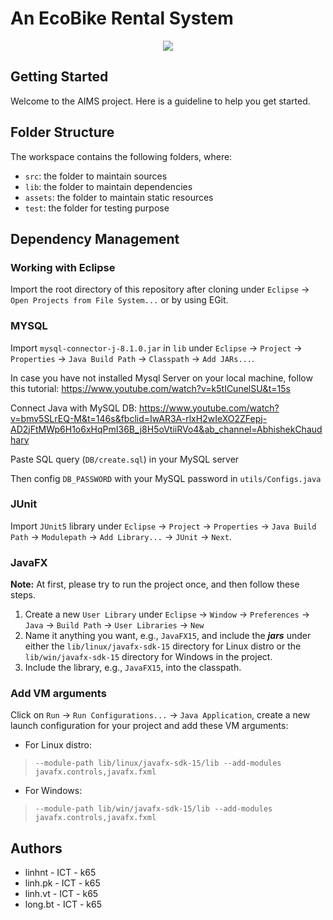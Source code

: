 #  An EcoBike Rental System
<p align="center">
  <img src="assets/images/logo.png" />
</p>

## Getting Started

Welcome to the AIMS project. Here is a guideline to help you get started.

## Folder Structure

The workspace contains the following folders, where:

- `src`: the folder to maintain sources
- `lib`: the folder to maintain dependencies
- `assets`: the folder to maintain static resources
- `test`: the folder for testing purpose

## Dependency Management
### Working with Eclipse
Import the root directory of this repository after cloning under `Eclipse` -> `Open Projects from File System...` or by using EGit.

### MYSQL
Import `mysql-connector-j-8.1.0.jar` in `lib` under `Eclipse` -> `Project` -> `Properties` -> `Java Build Path` -> `Classpath` -> `Add JARs...`.

In case you have not installed Mysql Server on your local machine, follow this tutorial: https://www.youtube.com/watch?v=k5tICunelSU&t=15s

Connect Java with MySQL DB: https://www.youtube.com/watch?v=bmv5SLrEQ-M&t=146s&fbclid=IwAR3A-rlxH2wIeXO2ZFepj-AD2jFtMWp6H1o6xHqPmI36B_j8H5oVtiiRVo4&ab_channel=AbhishekChaudhary

Paste SQL query (`DB/create.sql`) in your MySQL server

Then config `DB_PASSWORD` with your MySQL password in `utils/Configs.java`

### JUnit
Import `JUnit5` library under `Eclipse` -> `Project` -> `Properties` -> `Java Build Path` -> `Modulepath` -> `Add Library...` -> `JUnit` -> `Next`.

### JavaFX
**Note:** At first, please try to run the project once, and then follow these steps.
1. Create a new `User Library` under `Eclipse` -> `Window` -> `Preferences` -> `Java` -> `Build Path` -> `User Libraries` -> `New`
2. Name it anything you want, e.g., `JavaFX15`, and include the ***jars*** under either the `lib/linux/javafx-sdk-15` directory for Linux distro or the `lib/win/javafx-sdk-15` directory for Windows in the project.
3. Include the library, e.g., `JavaFX15`, into the classpath.

### Add VM arguments
Click on `Run` -> `Run Configurations...`  -> `Java Application`, create a new launch configuration for your project and add these VM arguments:
- For Linux distro: 
> `--module-path lib/linux/javafx-sdk-15/lib --add-modules javafx.controls,javafx.fxml`
- For Windows:
> `--module-path lib/win/javafx-sdk-15/lib --add-modules javafx.controls,javafx.fxml`

## Authors
- linhnt   - ICT - k65
- linh.pk  - ICT - k65
- linh.vt  - ICT - k65
- long.bt  - ICT - k65